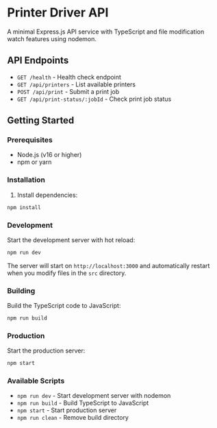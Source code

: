 # Printer Driver API

A minimal Express.js API service with TypeScript and file modification watch features using nodemon.

## API Endpoints

- `GET /health` - Health check endpoint
- `GET /api/printers` - List available printers
- `POST /api/print` - Submit a print job
- `GET /api/print-status/:jobId` - Check print job status

## Getting Started

### Prerequisites

- Node.js (v16 or higher)
- npm or yarn

### Installation

1. Install dependencies:

```bash
npm install
```

### Development

Start the development server with hot reload:

```bash
npm run dev
```

The server will start on `http://localhost:3000` and automatically restart when you modify files in the `src` directory.

### Building

Build the TypeScript code to JavaScript:

```bash
npm run build
```

### Production

Start the production server:

```bash
npm start
```

### Available Scripts

- `npm run dev` - Start development server with nodemon
- `npm run build` - Build TypeScript to JavaScript
- `npm start` - Start production server
- `npm run clean` - Remove build directory
